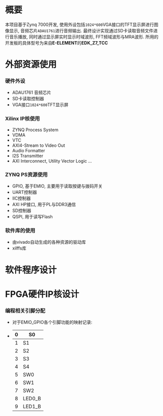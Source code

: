 # 概要

本项目基于Zynq 7000开发, 使用外设包括`1024*600`VGA接口的TFT显示屏进行图像显示, 音频芯片`ADAU1761`进行音频输出. 最终设计实现通过SD卡读取音频文件进行音乐播放, 同时通过显示屏实时显示时域波形, FFT频域波形与MRA波形. 所用的开发板的具体型号为来自**E-ELEMENT**的**EDK_Z7_TCC**

# 外部资源使用

### 硬件外设

* ADAU1761 音频芯片
* SD卡读取控制器
* VGA接口`1024*600`TFT显示屏

### Xilinx IP核使用

* ZYNQ Process System
* VDMA
* VTC
* AXI4-Stream to Video Out
* Audio Formatter
* I2S Transmitter
* AXI Interconnect, Utility Vector Logic ...

### ZYNQ PS资源使用

* GPIO, 基于EMIO, 主要用于读取按键与拨码开关
* UART控制器
* IIC控制器
* AXI HP接口, 用于PL与DDR3通信
* SD控制器
* QSPI, 用于读写Flash

### 软件库的使用

* 由vivado自动生成的各种资源的驱动库
* xilffs库

# 软件程序设计



# FPGA硬件IP核设计

### 编程相关引脚分配

* 对于EMIO_GPIO各个引脚功能的映射记录:

* | 0    | S0     |
  | ---- | ------ |
  | 1    | S1     |
  | 2    | S2     |
  | 3    | S3     |
  | 4    | S4     |
  | 5    | SW0    |
  | 6    | SW1    |
  | 7    | SW2    |
  | 8    | LED0_B |
  | 9    | LED1_B |

  

